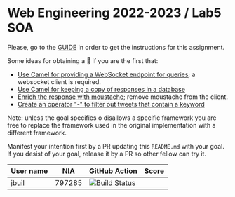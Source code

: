 # Web Engineering 2022-2023 / Lab5 SOA

Please, go to the [GUIDE](docs/GUIDE.md) in order to get the instructions for this assignment.

Some ideas for obtaining a :gift: if you are the first that:

- [Use Camel for providing a WebSocket endpoint for queries](https://camel.apache.org/components/latest/websocket-jsr356-component.html); a websocket client is required.
- [Use Camel for keeping a copy of responses in a database](https://camel.apache.org/components/latest/jdbc-component.html)
- [Enrich the response with moustache](https://camel.apache.org/components/latest/eips/content-enricher.html); remove moustache from the client.
- [Create an operator "-" to filter out tweets that contain a keyword](https://camel.apache.org/components/latest/eips/filter-eip.html)

Note: unless the goal specifies o disallows a specific framework you are free to replace the framework used in the original implementation with a different framework.

Manifest your intention first by a PR updating this `README.md` with your goal.
If you desist of your goal, release it by a PR so other fellow can try it.

| User name                                            | NIA     | GitHub Action                                                                                                                                                              | Score |
|------------------------------------------------------|---------|----------------------------------------------------------------------------------------------------------------------------------------------------------------------------|-------|
| [jbuil](https://github.com/jbuil/lab5-soa/tree/work) | 797285  | [![Build Status](https://github.com/jbuil/lab5-soa/actions/workflows/ci.yml/badge.svg?branch=work&event=push)](https://github.com/jbuil/lab5-soa/actions/workflows/ci.yml) |       |
